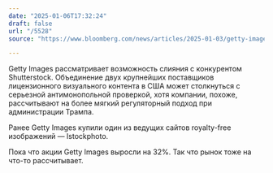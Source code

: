 ```yaml
---
date: "2025-01-06T17:32:24"
draft: false
url: "/5528"
source: "https://www.bloomberg.com/news/articles/2025-01-03/getty-images-explores-merger-with-rival-shutterstock"

---
```


Getty Images рассматривает возможность слияния с конкурентом Shutterstock. Объединение двух крупнейших поставщиков лицензионного визуального контента в США может столкнуться с серьезной антимонопольной проверкой, хотя компании, похоже, рассчитывают на более мягкий регуляторный подход при администрации Трампа.

Ранее Getty Images купили один из ведущих сайтов royalty-free изображений — Istockphoto. 

Пока что акции Getty Images выросли на 32%. Так что рынок тоже на что-то рассчитывает.
